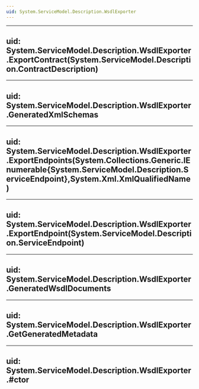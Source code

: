```yaml
---
uid: System.ServiceModel.Description.WsdlExporter
---
```


---
uid: System.ServiceModel.Description.WsdlExporter.ExportContract(System.ServiceModel.Description.ContractDescription)
---

---
uid: System.ServiceModel.Description.WsdlExporter.GeneratedXmlSchemas
---

---
uid: System.ServiceModel.Description.WsdlExporter.ExportEndpoints(System.Collections.Generic.IEnumerable{System.ServiceModel.Description.ServiceEndpoint},System.Xml.XmlQualifiedName)
---

---
uid: System.ServiceModel.Description.WsdlExporter.ExportEndpoint(System.ServiceModel.Description.ServiceEndpoint)
---

---
uid: System.ServiceModel.Description.WsdlExporter.GeneratedWsdlDocuments
---

---
uid: System.ServiceModel.Description.WsdlExporter.GetGeneratedMetadata
---

---
uid: System.ServiceModel.Description.WsdlExporter.#ctor
---
